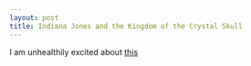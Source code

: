 ```yaml
--- 
layout: post
title: Indiana Jones and the Kingdom of the Crystal Skull
---
```




I am unhealthily excited about [this](http://www.youtube.com/watch?v=cQ60n9DiAEM)
